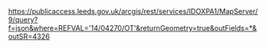 

https://publicaccess.leeds.gov.uk/arcgis/rest/services/IDOXPA1/MapServer/9/query?f=json&where=REFVAL='14/04270/OT'&returnGeometry=true&outFields=*&outSR=4326